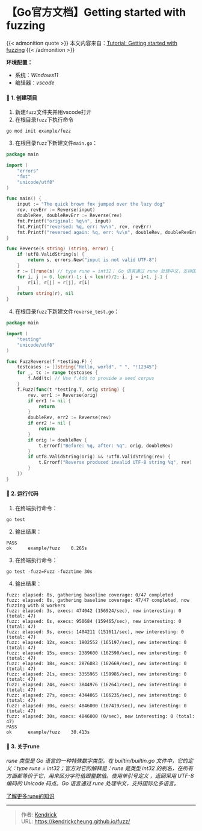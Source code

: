 # 【Go官方文档】Getting started with fuzzing


{{< admonition quote >}}
本文内容来自：[Tutorial: Getting started with fuzzing](https://golang.google.cn/doc/tutorial/fuzz)
{{< /admonition >}}

**环境配置：**
- 系统：*Windows11*
- 编辑器：*vscode*

#### 🍄 1. 创建项目
1. 新建`fuzz`文件夹并用vscode打开
2. 在根目录`fuzz`下执行命令
```shell
go mod init example/fuzz
```
3. 在根目录`fuzz`下新建文件`main.go`：
```go
package main

import (
    "errors"
    "fmt"
    "unicode/utf8"
)

func main() {
    input := "The quick brown fox jumped over the lazy dog"
    rev, revErr := Reverse(input)
    doubleRev, doubleRevErr := Reverse(rev)
    fmt.Printf("original: %q\n", input)
    fmt.Printf("reversed: %q, err: %v\n", rev, revErr)
    fmt.Printf("reversed again: %q, err: %v\n", doubleRev, doubleRevErr)
}

func Reverse(s string) (string, error) {
    if !utf8.ValidString(s) {
        return s, errors.New("input is not valid UTF-8")
    }
    r := []rune(s) // type rune = int32； Go 语言通过 rune 处理中文，支持国际化多语言。
    for i, j := 0, len(r)-1; i < len(r)/2; i, j = i+1, j-1 {
        r[i], r[j] = r[j], r[i]
    }
    return string(r), nil
}
```
4. 在根目录`fuzz`下新建文件`reverse_test.go`：
```go
package main

import (
	"testing"
	"unicode/utf8"
)

func FuzzReverse(f *testing.F) {
	testcases := []string{"Hello, world", " ", "!12345"}
	for _, tc := range testcases {
		f.Add(tc) // Use f.Add to provide a seed corpus
	}
	f.Fuzz(func(t *testing.T, orig string) {
		rev, err1 := Reverse(orig)
		if err1 != nil {
			return
		}
		doubleRev, err2 := Reverse(rev)
		if err2 != nil {
			return
		}
		if orig != doubleRev {
			t.Errorf("Before: %q, after: %q", orig, doubleRev)
		}
		if utf8.ValidString(orig) && !utf8.ValidString(rev) {
			t.Errorf("Reverse produced invalid UTF-8 string %q", rev)
		}
	})
}

```

#### 🥕 2. 运行代码
1. 在终端执行命令：
```shell
go test
```
2. 输出结果：
```shell
PASS
ok      example/fuzz    0.265s
```
3. 在终端执行命令：
```shell
go test -fuzz=Fuzz -fuzztime 30s
```
4. 输出结果：
```shell
fuzz: elapsed: 0s, gathering baseline coverage: 0/47 completed
fuzz: elapsed: 0s, gathering baseline coverage: 47/47 completed, now fuzzing with 8 workers
fuzz: elapsed: 3s, execs: 474042 (156924/sec), new interesting: 0 (total: 47)
fuzz: elapsed: 6s, execs: 950684 (159465/sec), new interesting: 0 (total: 47)
fuzz: elapsed: 9s, execs: 1404211 (151611/sec), new interesting: 0 (total: 47)
fuzz: elapsed: 12s, execs: 1902552 (165197/sec), new interesting: 0 (total: 47)
fuzz: elapsed: 15s, execs: 2389600 (162590/sec), new interesting: 0 (total: 47)
fuzz: elapsed: 18s, execs: 2876083 (162669/sec), new interesting: 0 (total: 47)
fuzz: elapsed: 21s, execs: 3355965 (159985/sec), new interesting: 0 (total: 47)
fuzz: elapsed: 24s, execs: 3844976 (162641/sec), new interesting: 0 (total: 47)
fuzz: elapsed: 27s, execs: 4344065 (166235/sec), new interesting: 0 (total: 47)
fuzz: elapsed: 30s, execs: 4846000 (167419/sec), new interesting: 0 (total: 47)
fuzz: elapsed: 30s, execs: 4846000 (0/sec), new interesting: 0 (total: 47)
PASS
ok      example/fuzz    30.413s
```

#### 🥩 3. 关于rune
*rune 类型是 Go 语言的一种特殊数字类型。在 builtin/builtin.go 文件中，它的定义：type rune = int32；官方对它的解释是：rune 是类型 int32 的别名，在所有方面都等价于它，用来区分字符值跟整数值。使用单引号定义 ，返回采用 UTF-8 编码的 Unicode 码点。Go 语言通过 rune 处理中文，支持国际化多语言。*

[了解更多rune的知识](https://www.cnblogs.com/cheyunhua/p/16007219.html)

---

> 作者: [Kendrick](https://kendrickcheung.github.io/)  
> URL: https://kendrickcheung.github.io/fuzz/  

